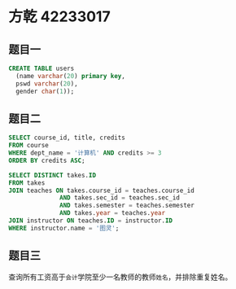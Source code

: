 # **方乾 42233017**
## **题目一**

```SQL
CREATE TABLE users  
  (name varchar(20) primary key,  
  pswd varchar(20),  
  gender char(1));
```

## **题目二**

```SQL
SELECT course_id, title, credits
FROM course
WHERE dept_name = '计算机' AND credits >= 3
ORDER BY credits ASC;
```

```SQL
SELECT DISTINCT takes.ID
FROM takes
JOIN teaches ON takes.course_id = teaches.course_id
              AND takes.sec_id = teaches.sec_id
              AND takes.semester = teaches.semester
              AND takes.year = teaches.year
JOIN instructor ON teaches.ID = instructor.ID
WHERE instructor.name = '图灵';
```

## **题目三**

查询所有工资高于`会计`学院至少一名教师的教师`姓名`，并排除重复姓名。
